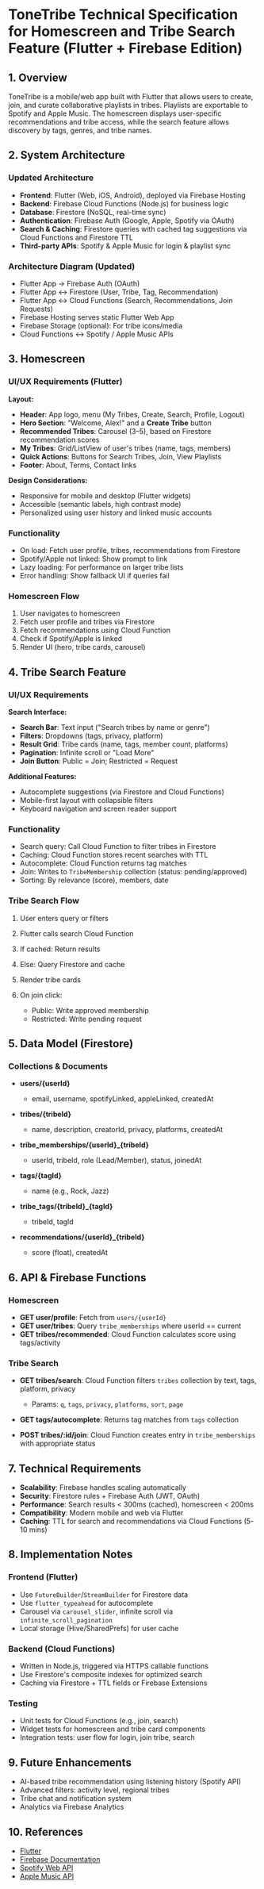 # ToneTribe Technical Specification for Homescreen and Tribe Search Feature (Flutter + Firebase Edition)

## 1. Overview

ToneTribe is a mobile/web app built with Flutter that allows users to create, join, and curate collaborative playlists in tribes. Playlists are exportable to Spotify and Apple Music. The homescreen displays user-specific recommendations and tribe access, while the search feature allows discovery by tags, genres, and tribe names.

## 2. System Architecture

### Updated Architecture

* **Frontend**: Flutter (Web, iOS, Android), deployed via Firebase Hosting
* **Backend**: Firebase Cloud Functions (Node.js) for business logic
* **Database**: Firestore (NoSQL, real-time sync)
* **Authentication**: Firebase Auth (Google, Apple, Spotify via OAuth)
* **Search & Caching**: Firestore queries with cached tag suggestions via Cloud Functions and Firestore TTL
* **Third-party APIs**: Spotify & Apple Music for login & playlist sync

### Architecture Diagram (Updated)

* Flutter App → Firebase Auth (OAuth)
* Flutter App ↔ Firestore (User, Tribe, Tag, Recommendation)
* Flutter App ↔ Cloud Functions (Search, Recommendations, Join Requests)
* Firebase Hosting serves static Flutter Web App
* Firebase Storage (optional): For tribe icons/media
* Cloud Functions ↔ Spotify / Apple Music APIs

## 3. Homescreen

### UI/UX Requirements (Flutter)

**Layout:**

* **Header**: App logo, menu (My Tribes, Create, Search, Profile, Logout)
* **Hero Section**: "Welcome, Alex!" and a **Create Tribe** button
* **Recommended Tribes**: Carousel (3–5), based on Firestore recommendation scores
* **My Tribes**: Grid/ListView of user's tribes (name, tags, members)
* **Quick Actions**: Buttons for Search Tribes, Join, View Playlists
* **Footer**: About, Terms, Contact links

**Design Considerations:**

* Responsive for mobile and desktop (Flutter widgets)
* Accessible (semantic labels, high contrast mode)
* Personalized using user history and linked music accounts

### Functionality

* On load: Fetch user profile, tribes, recommendations from Firestore
* Spotify/Apple not linked: Show prompt to link
* Lazy loading: For performance on larger tribe lists
* Error handling: Show fallback UI if queries fail

### Homescreen Flow

1. User navigates to homescreen
2. Fetch user profile and tribes via Firestore
3. Fetch recommendations using Cloud Function
4. Check if Spotify/Apple is linked
5. Render UI (hero, tribe cards, carousel)

## 4. Tribe Search Feature

### UI/UX Requirements

**Search Interface:**

* **Search Bar**: Text input ("Search tribes by name or genre")
* **Filters**: Dropdowns (tags, privacy, platform)
* **Result Grid**: Tribe cards (name, tags, member count, platforms)
* **Pagination**: Infinite scroll or "Load More"
* **Join Button**: Public = Join; Restricted = Request

**Additional Features:**

* Autocomplete suggestions (via Firestore and Cloud Functions)
* Mobile-first layout with collapsible filters
* Keyboard navigation and screen reader support

### Functionality

* Search query: Call Cloud Function to filter tribes in Firestore
* Caching: Cloud Function stores recent searches with TTL
* Autocomplete: Cloud Function returns tag matches
* Join: Writes to `TribeMembership` collection (status: pending/approved)
* Sorting: By relevance (score), members, date

### Tribe Search Flow

1. User enters query or filters
2. Flutter calls search Cloud Function
3. If cached: Return results
4. Else: Query Firestore and cache
5. Render tribe cards
6. On join click:

   * Public: Write approved membership
   * Restricted: Write pending request

## 5. Data Model (Firestore)

### Collections & Documents

* **users/{userId}**

  * email, username, spotifyLinked, appleLinked, createdAt
* **tribes/{tribeId}**

  * name, description, creatorId, privacy, platforms, createdAt
* **tribe\_memberships/{userId}\_{tribeId}**

  * userId, tribeId, role (Lead/Member), status, joinedAt
* **tags/{tagId}**

  * name (e.g., Rock, Jazz)
* **tribe\_tags/{tribeId}\_{tagId}**

  * tribeId, tagId
* **recommendations/{userId}\_{tribeId}**

  * score (float), createdAt

## 6. API & Firebase Functions

### Homescreen

* **GET user/profile**: Fetch from `users/{userId}`
* **GET user/tribes**: Query `tribe_memberships` where userId == current
* **GET tribes/recommended**: Cloud Function calculates score using tags/activity

### Tribe Search

* **GET tribes/search**: Cloud Function filters `tribes` collection by text, tags, platform, privacy

  * Params: `q`, `tags`, `privacy`, `platforms`, `sort`, `page`
* **GET tags/autocomplete**: Returns tag matches from `tags` collection
* **POST tribes/\:id/join**: Cloud Function creates entry in `tribe_memberships` with appropriate status

## 7. Technical Requirements

* **Scalability**: Firebase handles scaling automatically
* **Security**: Firestore rules + Firebase Auth (JWT, OAuth)
* **Performance**: Search results < 300ms (cached), homescreen < 200ms
* **Compatibility**: Modern mobile and web via Flutter
* **Caching**: TTL for search and recommendations via Cloud Functions (5-10 mins)

## 8. Implementation Notes

### Frontend (Flutter)

* Use `FutureBuilder`/`StreamBuilder` for Firestore data
* Use `flutter_typeahead` for autocomplete
* Carousel via `carousel_slider`, infinite scroll via `infinite_scroll_pagination`
* Local storage (Hive/SharedPrefs) for user cache

### Backend (Cloud Functions)

* Written in Node.js, triggered via HTTPS callable functions
* Use Firestore's composite indexes for optimized search
* Caching via Firestore + TTL fields or Firebase Extensions

### Testing

* Unit tests for Cloud Functions (e.g., join, search)
* Widget tests for homescreen and tribe card components
* Integration tests: user flow for login, join tribe, search

## 9. Future Enhancements

* AI-based tribe recommendation using listening history (Spotify API)
* Advanced filters: activity level, regional tribes
* Tribe chat and notification system
* Analytics via Firebase Analytics

## 10. References

* [Flutter](https://flutter.dev)
* [Firebase Documentation](https://firebase.google.com/docs)
* [Spotify Web API](https://developer.spotify.com/documentation/web-api)
* [Apple Music API](https://developer.apple.com/documentation/applemusicapi)
